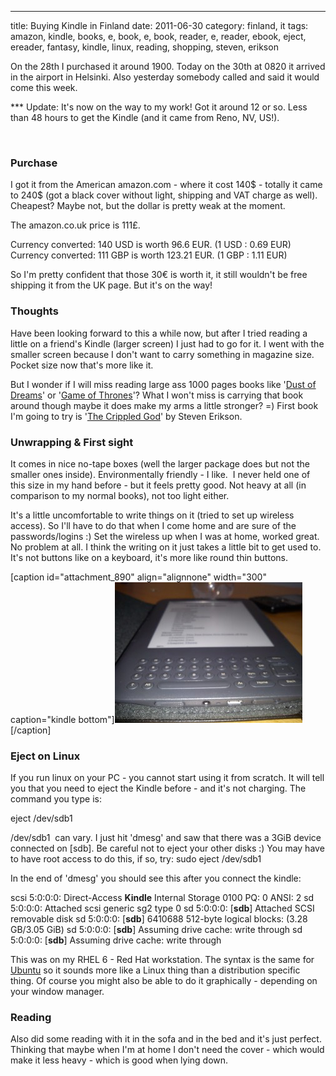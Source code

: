 ---
title: Buying Kindle in Finland
date: 2011-06-30
category: finland, it
tags: amazon, kindle, books, e, book, e, book, reader, e, reader, ebook, eject, ereader, fantasy, kindle, linux, reading, shopping, steven, erikson

On the 28th I purchased it around 1900. Today on the 30th at 0820 it arrived in the airport in Helsinki. Also yesterday somebody called and said it would come this week.

\*\*\* Update: It's now on the way to my work! Got it around 12 or so. Less than 48 hours to get the Kindle (and it came from Reno, NV, US!).

 

### Purchase

I got it from the American amazon.com - where it cost 140$ - totally it came to 240$ (got a black cover without light, shipping and VAT charge as well). Cheapest? Maybe not, but the dollar is pretty weak at the moment.

The amazon.co.uk price is 111£.

﻿Currency converted: 140 USD is worth 96.6 EUR. (1 USD : 0.69 EUR) Currency converted: 111 GBP is worth 123.21 EUR. (1 GBP : 1.11 EUR)

So I'm pretty confident that those 30€ is worth it, it still wouldn't be free shipping it from the UK page. But it's on the way!

### Thoughts

﻿Have been looking forward to this a while now, but after I tried reading a little on a friend's Kindle (larger screen) I just had to go for it. I went with the smaller screen because I don't want to carry something in magazine size. Pocket size now that's more like it.

But I wonder if I will miss reading large ass 1000 pages books like '[Dust of Dreams](http://www.guldmyr.com/blog/fantasy-book-review-steven-erikson-dust-of-dreams/ "on guldmyr.com")' or '[Game of Thrones](http://www.guldmyr.com/blog/fantasy-book-review-george-r-r-martin-a-game-of-thrones/ "on guldmyr.com")'? What I won't miss is carrying that book around though maybe it does make my arms a little stronger? =) First book I'm going to try is '[The Crippled God](http://en.wikipedia.org/wiki/The_Crippled_God_(novel) "on wikipedia")' by Steven Erikson.

### Unwrapping & First sight

It comes in nice no-tape boxes (well the larger package does but not the smaller ones inside). Environmentally friendly - I like.  I never held one of this size in my hand before - but it feels pretty good. Not heavy at all (in comparison to my normal books), not too light either.

﻿It's a little uncomfortable to write things on it (tried to set up wireless access). So I'll have to do that when I come home and are sure of the passwords/logins :) Set the wireless up when I was at home, worked great. No problem at all. I think the writing on it just takes a little bit to get used to. It's not buttons like on a keyboard, it's more like round thin buttons.

\[caption id="attachment\_890" align="alignnone" width="300" caption="kindle bottom"\][![kindle bottom](images/kindle_bottom-300x225.jpg "kindle_bottom")](http://www.guldmyr.com/blog/wp-content/uploads/kindle_bottom.jpg)\[/caption\]

### Eject on Linux

If you run linux on your PC - you cannot start using it from scratch. It will tell you that you need to eject the Kindle before - and it's not charging. The command you type is:

eject /dev/sdb1

/dev/sdb1  can vary. I just hit 'dmesg' and saw that there was a 3GiB device connected on \[sdb\]. Be careful not to eject your other disks :) You may have to have root access to do this, if so, try: sudo eject /dev/sdb1

﻿﻿In the end of 'dmesg' you should see this after you connect the kindle:

scsi 5:0:0:0: Direct-Access **Kindle** Internal Storage 0100 PQ: 0 ANSI: 2 sd 5:0:0:0: Attached scsi generic sg2 type 0 sd 5:0:0:0: \[**sdb**\] Attached SCSI removable disk sd 5:0:0:0: \[**sdb**\] 6410688 512-byte logical blocks: (3.28 GB/3.05 GiB) sd 5:0:0:0: \[**sdb**\] Assuming drive cache: write through sd 5:0:0:0: \[**sdb**\] Assuming drive cache: write through

This was on my RHEL 6 - Red Hat workstation. The syntax is the same for [Ubuntu](http://iamyouruser.blogspot.com/2009/03/ubuntu-eject-kindle.html "on ubuntu") so it sounds more like a Linux thing than a distribution specific thing. Of course you might also be able to do it graphically - depending on your window manager.

### Reading

Also did some reading with it in the sofa and in the bed and it's just perfect. Thinking that maybe when I'm at home I don't need the cover - which would make it less heavy - which is good when lying down.
